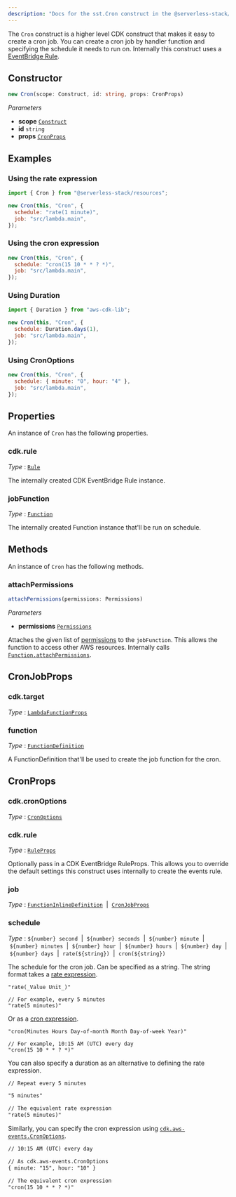 ```yaml
---
description: "Docs for the sst.Cron construct in the @serverless-stack/resources package"
---
```

The `Cron` construct is a higher level CDK construct that makes it easy to create a cron job. You can create a cron job by handler function and specifying the schedule it needs to run on. Internally this construct uses a [EventBridge Rule](https://docs.aws.amazon.com/cdk/api/v2/docs/aws-cdk-lib.aws_events.Rule.html).

## Constructor
```ts
new Cron(scope: Construct, id: string, props: CronProps)
```
_Parameters_
- __scope__ [`Construct`](https://docs.aws.amazon.com/cdk/api/v2/docs/constructs.Construct.html)
- __id__ `string`
- __props__ [`CronProps`](#cronprops)
## Examples

### Using the rate expression

```js
import { Cron } from "@serverless-stack/resources";

new Cron(this, "Cron", {
  schedule: "rate(1 minute)",
  job: "src/lambda.main",
});
```

### Using the cron expression

```js
new Cron(this, "Cron", {
  schedule: "cron(15 10 * * ? *)",
  job: "src/lambda.main",
});
```

### Using Duration

```js
import { Duration } from "aws-cdk-lib";

new Cron(this, "Cron", {
  schedule: Duration.days(1),
  job: "src/lambda.main",
});
```

### Using CronOptions

```js
new Cron(this, "Cron", {
  schedule: { minute: "0", hour: "4" },
  job: "src/lambda.main",
});
```

## Properties
An instance of `Cron` has the following properties.

### cdk.rule

_Type_ : [`Rule`](https://docs.aws.amazon.com/cdk/api/v2/docs/aws-cdk-lib.Rule.html)

The internally created CDK EventBridge Rule instance.


### jobFunction

_Type_ : [`Function`](Function)

The internally created Function instance that'll be run on schedule.

## Methods
An instance of `Cron` has the following methods.
### attachPermissions

```ts
attachPermissions(permissions: Permissions)
```
_Parameters_
- __permissions__ [`Permissions`](Permissions)


Attaches the given list of [permissions](../util/Permissions.md) to the `jobFunction`. This allows the function to access other AWS resources.
Internally calls [`Function.attachPermissions`](Function.md#attachpermissions).


## CronJobProps

### cdk.target

_Type_ : [`LambdaFunctionProps`](https://docs.aws.amazon.com/cdk/api/v2/docs/aws-cdk-lib.LambdaFunctionProps.html)


### function

_Type_ : [`FunctionDefinition`](FunctionDefinition)

A FunctionDefinition that'll be used to create the job function for the cron.

## CronProps

### cdk.cronOptions

_Type_ : [`CronOptions`](https://docs.aws.amazon.com/cdk/api/v2/docs/aws-cdk-lib.CronOptions.html)

### cdk.rule

_Type_ : [`RuleProps`](https://docs.aws.amazon.com/cdk/api/v2/docs/aws-cdk-lib.RuleProps.html)

Optionally pass in a CDK EventBridge RuleProps. This allows you to override the default settings this construct uses internally to create the events rule.


### job

_Type_ : [`FunctionInlineDefinition`](FunctionInlineDefinition)&nbsp; | &nbsp;[`CronJobProps`](#cronjobprops)

### schedule

_Type_ : `${number} second`&nbsp; | &nbsp;`${number} seconds`&nbsp; | &nbsp;`${number} minute`&nbsp; | &nbsp;`${number} minutes`&nbsp; | &nbsp;`${number} hour`&nbsp; | &nbsp;`${number} hours`&nbsp; | &nbsp;`${number} day`&nbsp; | &nbsp;`${number} days`&nbsp; | &nbsp;`rate(${string})`&nbsp; | &nbsp;`cron(${string})`

The schedule for the cron job. Can be specified as a string. The string format takes a [rate expression](https://docs.aws.amazon.com/lambda/latest/dg/services-cloudwatchevents-expressions.html).
```
"rate(_Value Unit_)"

// For example, every 5 minutes
"rate(5 minutes)"
```

Or as a [cron expression](https://en.wikipedia.org/wiki/Cron#CRON_expression).

```
"cron(Minutes Hours Day-of-month Month Day-of-week Year)"

// For example, 10:15 AM (UTC) every day
"cron(15 10 * * ? *)"
```

You can also specify a duration as an alternative to defining the rate expression.

```txt {6}
// Repeat every 5 minutes

"5 minutes"

// The equivalent rate expression
"rate(5 minutes)"
```

Similarly, you can specify the cron expression using [`cdk.aws-events.CronOptions`](https://docs.aws.amazon.com/cdk/api/v2/docs/aws-cdk-lib.aws_events.CronOptions.html).

```txt {4}
// 10:15 AM (UTC) every day

// As cdk.aws-events.CronOptions
{ minute: "15", hour: "10" }

// The equivalent cron expression
"cron(15 10 * * ? *)"
```
